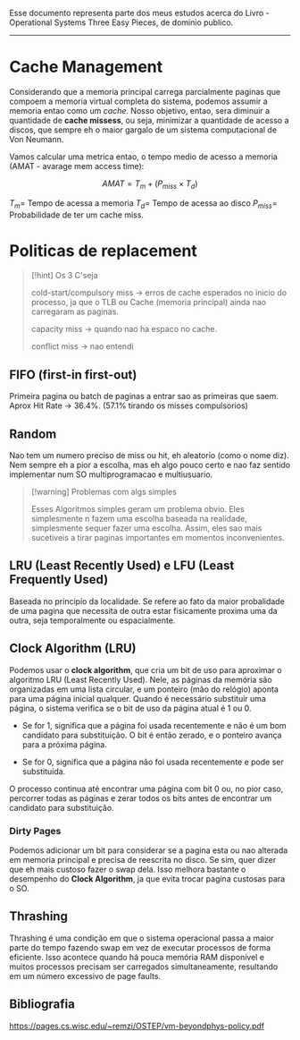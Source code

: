 Esse documento representa parte dos meus estudos acerca do Livro - Operational Systems  Three Easy Pieces, de dominio publico.

---

# Cache Management

Considerando que a memoria principal carrega parcialmente paginas que compoem a memoria virtual completa do sistema, podemos assumir a memoria entao como um _cache_. Nosso objetivo, entao, sera diminuir a quantidade de __cache missess__, ou seja, minimizar a quantidade de acesso a discos, que sempre eh o maior gargalo de um sistema computacional de Von Neumann.

Vamos calcular uma metrica entao, o tempo medio de acesso a memoria (AMAT - avarage mem access time):

$$AMAT = T_m + (P_{miss} \times T_d)$$

$T_m =$ Tempo de acessa a memoria
$T_d =$ Tempo de acessa ao disco
$P_{miss} =$ Probabilidade de ter um cache miss.


# Politicas de replacement

> [!hint] Os 3 C'seja
>
> cold-start/compulsory miss -> erros de cache esperados no inicio do processo, ja que o TLB ou Cache (memoria principal) ainda nao carregaram as paginas.
>
> capacity miss -> quando nao ha espaco no cache.
> 
> conflict miss -> nao entendi 

## FIFO (first-in first-out) 
Primeira pagina ou batch de paginas a entrar sao as primeiras que saem.
Aprox Hit Rate -> $36.4\%$. ($57.1\%$ tirando os misses compulsorios) 

## Random
Nao tem um numero preciso de miss ou hit, eh aleatorio (como o nome diz). Nem sempre eh a pior a escolha, mas eh algo pouco certo e nao faz sentido implementar num SO multiprogramacao e multiusuario.

> [!warning] Problemas com algs simples
>
>  Esses Algoritmos simples geram um problema obvio. Eles simplesmente n fazem uma escolha baseada na realidade, simplesmente sequer fazer uma escolha. Assim, eles sao mais sucetiveis a tirar paginas importantes em momentos inconvenientes.

## LRU (Least Recently Used) e LFU (Least Frequently Used)

Baseada no principio da localidade. Se refere ao fato da maior probalidade de uma pagina que necessita de outra estar fisicamente proxima uma da outra, seja temporalmente ou espacialmente.

## Clock Algorithm (LRU)

Podemos usar o __clock algorithm__, que cria um bit de uso para aproximar o algoritmo LRU (Least Recently Used). Nele, as páginas da memória são organizadas em uma lista circular, e um ponteiro (mão do relógio) aponta para uma página inicial qualquer. Quando é necessário substituir uma página, o sistema verifica se o bit de uso da página atual é 1 ou 0.

- Se for 1, significa que a página foi usada recentemente e não é um bom candidato para substituição. O bit é então zerado, e o ponteiro avança para a próxima página.

- Se for 0, significa que a página não foi usada recentemente e pode ser substituída.

O processo continua até encontrar uma página com bit 0 ou, no pior caso, percorrer todas as páginas e zerar todos os bits antes de encontrar um candidato para substituição.

### Dirty Pages

Podemos adicionar um bit para considerar se a pagina esta ou nao alterada em memoria principal e precisa de reescrita no disco. Se sim, quer dizer que eh mais custoso fazer o swap dela. Isso melhora bastante o desempenho do __Clock Algorithm__, ja que evita trocar pagina custosas para o SO.

## Thrashing
Thrashing é uma condição em que o sistema operacional passa a maior parte do tempo fazendo swap em vez de executar processos de forma eficiente. Isso acontece quando há pouca memória RAM disponível e muitos processos precisam ser carregados simultaneamente, resultando em um número excessivo de page faults.



## Bibliografia 
https://pages.cs.wisc.edu/~remzi/OSTEP/vm-beyondphys-policy.pdf
